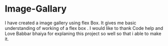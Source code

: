 # Image-Gallary
I have created a image gallery using flex Box. It gives me basic understanding of working of a flex box . I would like to thank Code help and Love Babbar bhaiya for explaning this project so well so that i able to make it.


